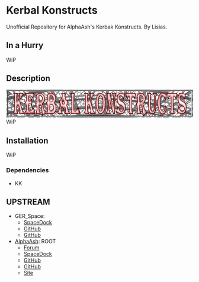 # Kerbal Konstructs

Unofficial Repository for AlphaAsh's Kerbak Konstructs. By Lisias.

## In a Hurry

WiP


## Description

![](./Docs/kerbalkonstructsbanner.jpg)
WiP


## Installation

WiP

### Dependencies

* KK

## UPSTREAM

* GER_Space:
	+ [SpaceDock](https://spacedock.info/mod/1347/Kerbin-Side%20Complete%20continued)
	+ [GitHub](https://github.com/GER-Space/Kerbal-Konstructs)
	+ [GitHub](https://github.com/GER-Space/Kerbal-Konstructs_1.2.git)
* [AlphaAsh](https://forum.kerbalspaceprogram.com/index.php?/profile/105348-alphaash/): ROOT
	+ [Forum](https://forum.kerbalspaceprogram.com/index.php?/topic/94863-112-kerbal-konstructs-v0971-slopey-glidey/)
	+ [SpaceDock](https://spacedock.info/mod/124/Kerbal%20Konstructs) 
	+ [GitHub](https://github.com/ozraven/Kerbal-Konstructs_DEV)
	+ [GitHub](https://github.com/AlphaAsh/Kerbal-Konstructs_DEV)
	+ [Site](http://kerbinside.com)
